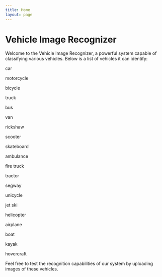 ```yaml
---
title: Home
layout: page 
---
```


# Vehicle Image Recognizer

Welcome to the Vehicle Image Recognizer, a powerful system capable of classifying various vehicles. Below is a list of vehicles it can identify:

<div class="vehicle-names">
  <p class="vehicle-name">car</p>
  <p class="vehicle-name">motorcycle</p>
  <p class="vehicle-name">bicycle</p>
  <p class="vehicle-name">truck</p>
  <p class="vehicle-name">bus</p>
  <p class="vehicle-name">van</p>
  <p class="vehicle-name">rickshaw</p>
  <p class="vehicle-name">scooter</p>
  <p class="vehicle-name">skateboard</p>
  <p class="vehicle-name">ambulance</p>
  <p class="vehicle-name">fire truck</p>
  <p class="vehicle-name">tractor</p>
  <p class="vehicle-name">segway</p>
  <p class="vehicle-name">unicycle</p>
  <p class="vehicle-name">jet ski</p>
  <p class="vehicle-name">helicopter</p>
  <p class="vehicle-name">airplane</p>
  <p class="vehicle-name">boat</p>
  <p class="vehicle-name">kayak</p>
  <p class="vehicle-name">hovercraft</p>
</div>

Feel free to test the recognition capabilities of our system by uploading images of these vehicles.
